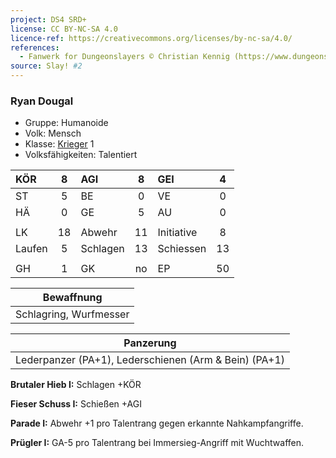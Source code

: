 ```yaml
---
project: DS4 SRD+
license: CC BY-NC-SA 4.0
licence-ref: https://creativecommons.org/licenses/by-nc-sa/4.0/
references: 
  - Fanwerk for Dungeonslayers © Christian Kennig (https://www.dungeonslayers.net/)
source: Slay! #2
---
```


### Ryan Dougal

- Gruppe: Humanoide
- Volk: Mensch
- Klasse: [Krieger](../../grw/charaktere-klasse-krieger.md) 1
- Volksfähigkeiten: Talentiert

| KÖR    |  8  | AGI      |  8  | GEI        |  4  |
| :----- | :-: | :------- | :-: | :--------- | :-: |
| ST     |  5  | BE       |  0  | VE         |  0  |
| HÄ     |  0  | GE       |  5  | AU         |  0  |
|        |     |          |     |            |     |
| LK     | 18  | Abwehr   | 11  | Initiative |  8  |
| Laufen |  5  | Schlagen | 13  | Schiessen  | 13  |
|        |     |          |     |            |     |
| GH     |  1  | GK       | no  | EP         | 50  |

|       Bewaffnung       |
| :--------------------: |
| Schlagring, Wurfmesser |

|                       Panzerung                       |
| :---------------------------------------------------: |
| Lederpanzer (PA+1), Lederschienen (Arm & Bein) (PA+1) |

**Brutaler Hieb I:** Schlagen +KÖR

**Fieser Schuss I:** Schießen +AGI

**Parade I:** Abwehr +1 pro Talentrang gegen erkannte Nahkampfangriffe.

**Prügler I:** GA-5 pro Talentrang bei Immersieg-Angriff mit Wuchtwaffen.

